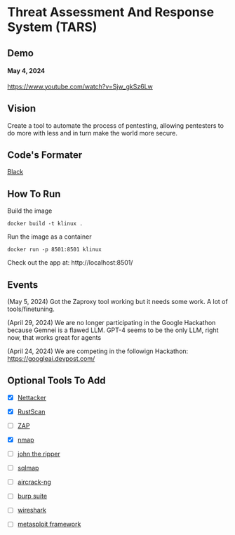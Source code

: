 # Threat Assessment And Response System (TARS)

## Demo

#### May 4, 2024

https://www.youtube.com/watch?v=Sjw_gkSz6Lw

## Vision

Create a tool to automate the process of pentesting, allowing pentesters to do more with less and in turn make the world more secure.

## Code's Formater

[Black](https://github.com/psf/black)

## How To Run

Build the image

```
docker build -t klinux .
```

Run the image as a container

```
docker run -p 8501:8501 klinux
```

Check out the app at: http://localhost:8501/

## Events

(May 5, 2024) Got the Zaproxy tool working but it needs some work. A lot of tools/finetuning.

(April 29, 2024) We are no longer participating in the Google Hackathon because Gemnei is a flawed LLM. GPT-4 seems to be the only LLM, right now, that works great for agents

(April 24, 2024) We are competing in the followign Hackathon: https://googleai.devpost.com/

## Optional Tools To Add

- [X] [Nettacker](https://github.com/OWASP/Nettacker)
- [X] [RustScan](https://github.com/RustScan/RustScan)
- [ ] [ZAP](https://www.zaproxy.org/)
- [X] [nmap](https://github.com/nmap/nmap)
- [ ] [john the ripper](https://github.com/openwall/john)
- [ ] [sqlmap](https://github.com/sqlmapproject/sqlmap)
- [ ] [aircrack-ng](https://github.com/aircrack-ng/aircrack-ng)
- [ ] [burp suite](https://portswigger.net/burp)
- [ ] [wireshark](https://www.wireshark.org/)
- [ ] [metasploit framework](https://www.metasploit.com/)

